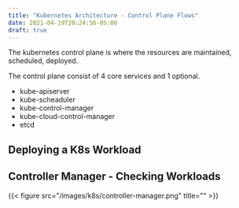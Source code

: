 ```yaml
---
title: "Kubernetes Architecture - Control Plane Flows"
date: 2021-04-19T20:24:56-05:00
draft: true
---
```


The kubernetes control plane is where the resources are maintained, scheduled, deployed.

The control plane consist of 4 core services and 1 optional.

* kube-apiserver
* kube-scheaduler
* kube-control-manager
* kube-cloud-control-manager
* etcd
##  Deploying a K8s Workload


## Controller Manager - Checking Workloads

{{< figure src="/images/k8s/controller-manager.png" title="" >}}
